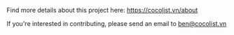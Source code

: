 Find more details about this project here: https://cocolist.vn/about

If you're interested in contributing, please send an email to ben@cocolist.vn
